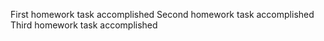 First homework task accomplished
Second homework task accomplished
Third homework task accomplished
